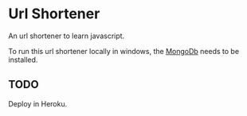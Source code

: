 # Url Shortener

An url shortener to learn javascript.

To run this url shortener locally in windows, the [MongoDb](https://www.mongodb.com/docs/manual/tutorial/install-mongodb-on-windows-unattended/) needs to be installed.


## TODO

Deploy in Heroku.